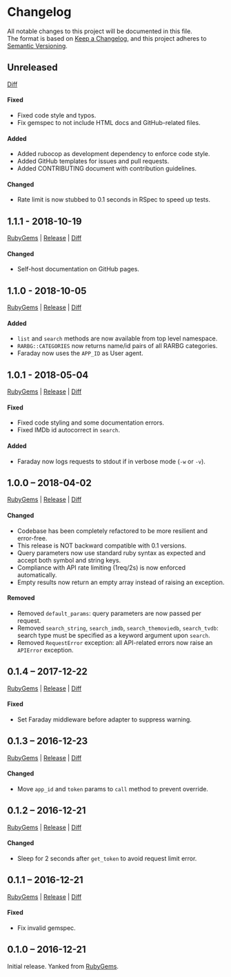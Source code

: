 # Changelog

All notable changes to this project will be documented in this file.  
The format is based on [Keep a Changelog](https://keepachangelog.com/),
and this project adheres to [Semantic Versioning](https://semver.org/).

## Unreleased
[Diff](https://github.com/epistrephein/rarbg/compare/v1.1.1...master)

#### Fixed
- Fixed code style and typos.
- Fix gemspec to not include HTML docs and GitHub-related files.

#### Added
- Added rubocop as development dependency to enforce code style.
- Added GitHub templates for issues and pull requests.
- Added CONTRIBUTING document with contribution guidelines.

#### Changed
- Rate limit is now stubbed to 0.1 seconds in RSpec to speed up tests.


## 1.1.1 - 2018-10-19
[RubyGems](https://rubygems.org/gems/rarbg/versions/1.1.1) |
[Release](https://github.com/epistrephein/rarbg/releases/tag/v1.1.1) |
[Diff](https://github.com/epistrephein/rarbg/compare/v1.1.0...v1.1.1)

#### Changed
- Self-host documentation on GitHub pages.


## 1.1.0 - 2018-10-05
[RubyGems](https://rubygems.org/gems/rarbg/versions/1.1.0) |
[Release](https://github.com/epistrephein/rarbg/releases/tag/v1.1.0) |
[Diff](https://github.com/epistrephein/rarbg/compare/v1.0.1...v1.1.0)

#### Added
- `list` and `search` methods are now available from top level namespace.
- `RARBG::CATEGORIES` now returns name/id pairs of all RARBG categories.
- Faraday now uses the `APP_ID` as User agent.


## 1.0.1 - 2018-05-04
[RubyGems](https://rubygems.org/gems/rarbg/versions/1.0.1) |
[Release](https://github.com/epistrephein/rarbg/releases/tag/v1.0.1) |
[Diff](https://github.com/epistrephein/rarbg/compare/v1.0.0...v1.0.1)

#### Fixed
- Fixed code styling and some documentation errors.
- Fixed IMDb id autocorrect in `search`.

#### Added
- Faraday now logs requests to stdout if in verbose mode (`-w` or `-v`).


## 1.0.0 – 2018-04-02
[RubyGems](https://rubygems.org/gems/rarbg/versions/1.0.0) |
[Release](https://github.com/epistrephein/rarbg/releases/tag/v1.0.0) |
[Diff](https://github.com/epistrephein/rarbg/compare/v0.1.4...v1.0.0)

#### Changed
- Codebase has been completely refactored to be more resilient and error-free.
- This release is NOT backward compatible with 0.1 versions.
- Query parameters now use standard ruby syntax as expected and accept both
symbol and string keys.
- Compliance with API rate limiting (1req/2s) is now enforced automatically.
- Empty results now return an empty array instead of raising an exception.

#### Removed
- Removed `default_params`: query parameters are now passed per request.
- Removed `search_string`, `search_imdb`, `search_themoviedb`, `search_tvdb`:
search type must be specified as a keyword argument upon `search`.
- Removed `RequestError` exception: all API-related errors now raise an
`APIError` exception.


## 0.1.4 – 2017-12-22
[RubyGems](https://rubygems.org/gems/rarbg/versions/0.1.4) |
[Release](https://github.com/epistrephein/rarbg/releases/tag/v0.1.4) |
[Diff](https://github.com/epistrephein/rarbg/compare/v0.1.3...v0.1.4)

#### Fixed
- Set Faraday middleware before adapter to suppress warning.


## 0.1.3 – 2016-12-23
[RubyGems](https://rubygems.org/gems/rarbg/versions/0.1.3) |
[Release](https://github.com/epistrephein/rarbg/releases/tag/v0.1.3) |
[Diff](https://github.com/epistrephein/rarbg/compare/v0.1.2...v0.1.3)

#### Changed
- Move `app_id` and `token` params to `call` method to prevent override.


## 0.1.2 – 2016-12-21
[RubyGems](https://rubygems.org/gems/rarbg/versions/0.1.2) |
[Release](https://github.com/epistrephein/rarbg/releases/tag/v0.1.2) |
[Diff](https://github.com/epistrephein/rarbg/compare/v0.1.1...v0.1.2)

#### Changed
- Sleep for 2 seconds after `get_token` to avoid request limit error.


## 0.1.1 – 2016-12-21
[RubyGems](https://rubygems.org/gems/rarbg/versions/0.1.1) |
[Release](https://github.com/epistrephein/rarbg/releases/tag/v0.1.1) |
[Diff](https://github.com/epistrephein/rarbg/compare/v0.1.0...v0.1.1)

#### Fixed
- Fix invalid gemspec.


## 0.1.0 – 2016-12-21

Initial release. Yanked from [RubyGems](https://rubygems.org).
